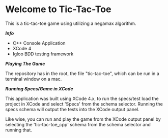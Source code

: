 Welcome to Tic-Tac-Toe
======================

This is a tic-tac-toe game using utilizing a negamax algorithm.

***Info***

- C++ Console Application
- XCode 4
- Igloo BDD testing framework

***Playing The Game***

The repository has in the root, the file "tic-tac-toe", which can be run in a terminal window on a mac.

***Running Specs/Game in XCode***

This application was built using XCode 4.x, to run the specs/test load the project in XCode and select 'Specs' from the schema selector. Running the specs schema will output the tests into the XCode output panel.

Like wise, you can run and play the game from the XCode output panel by selecting the 'tic-tac-toe_cpp' schema from the schema selector and running that.
